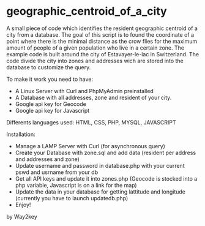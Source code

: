 # geographic_centroid_of_a_city
A small piece of code which identifies the resident geographic centroid of a city from a database.
The goal of this script is to found the coordinate of a point where there is the minimal distance as the crow flies for the maximum amount of people of a given population who live in a certain zone. The example code is built around the city of Estavayer-le-lac in Switzerland. The code divide the city into zones and addresses wich are stored into the database to customize the query. 

To make it work you need to have:
- A Linux Server with Curl and PhpMyAdmin preinstalled
- A Database with all addresses, zone and resident of your city.
- Google api key for Geocode
- Google api key for Javascript

Differents languages used:
HTML, CSS, PHP, MYSQL, JAVASCRIPT

Installation:
- Manage a LAMP Server with Curl (for asynchronous query)
- Create your Database with zone.sql and add data (resident per address and addresses and zone)
- Update username and password in database.php with your current pswd and usrname from your db
- Get all API keys and update it into zones.php (Geocode is stocked into a php variable, Javascript is on a link for the map)
- Update the data in your database for getting lattitude and longitude (currently you have to launch updatedb.php)
- Enjoy!

by Way2key
